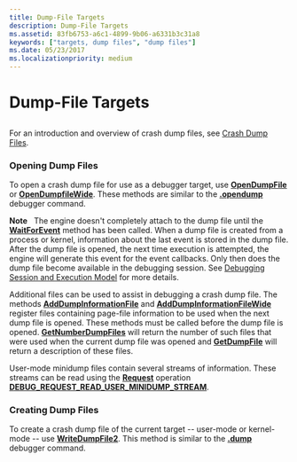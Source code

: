```yaml
---
title: Dump-File Targets
description: Dump-File Targets
ms.assetid: 83fb6753-a6c1-4899-9b06-a6331b3c31a8
keywords: ["targets, dump files", "dump files"]
ms.date: 05/23/2017
ms.localizationpriority: medium
---
```


# Dump-File Targets


## <span id="ddk_dump_file_targets_dbx"></span><span id="DDK_DUMP_FILE_TARGETS_DBX"></span>


For an introduction and overview of crash dump files, see [Crash Dump Files](crash-dump-files.md).

### <span id="Opening_Dump_Files"></span><span id="opening_dump_files"></span><span id="OPENING_DUMP_FILES"></span>Opening Dump Files

To open a crash dump file for use as a debugger target, use [**OpenDumpFile**](https://docs.microsoft.com/windows-hardware/drivers/ddi/dbgeng/nf-dbgeng-idebugclient5-opendumpfile) or [**OpenDumpfileWide**](https://docs.microsoft.com/windows-hardware/drivers/ddi/dbgeng/nf-dbgeng-idebugclient5-opendumpfilewide). These methods are similar to the [**.opendump**](-opendump--open-dump-file-.md) debugger command.

**Note**   The engine doesn't completely attach to the dump file until the [**WaitForEvent**](https://docs.microsoft.com/windows-hardware/drivers/ddi/dbgeng/nf-dbgeng-idebugcontrol3-waitforevent) method has been called. When a dump file is created from a process or kernel, information about the last event is stored in the dump file. After the dump file is opened, the next time execution is attempted, the engine will generate this event for the event callbacks. Only then does the dump file become available in the debugging session. See [Debugging Session and Execution Model](debugging-session-and-execution-model.md) for more details.

 

Additional files can be used to assist in debugging a crash dump file. The methods [**AddDumpInformationFile**](https://docs.microsoft.com/windows-hardware/drivers/ddi/dbgeng/nf-dbgeng-idebugclient5-adddumpinformationfile) and [**AddDumpInformationFileWide**](https://docs.microsoft.com/windows-hardware/drivers/ddi/dbgeng/nf-dbgeng-idebugclient5-adddumpinformationfilewide) register files containing page-file information to be used when the next dump file is opened. These methods must be called before the dump file is opened. [**GetNumberDumpFiles**](https://docs.microsoft.com/windows-hardware/drivers/ddi/dbgeng/nf-dbgeng-idebugclient5-getnumberdumpfiles) will return the number of such files that were used when the current dump file was opened and [**GetDumpFile**](https://docs.microsoft.com/windows-hardware/drivers/ddi/dbgeng/nf-dbgeng-idebugclient5-getdumpfile) will return a description of these files.

User-mode minidump files contain several streams of information. These streams can be read using the [**Request**](https://docs.microsoft.com/windows-hardware/drivers/ddi/dbgeng/nf-dbgeng-idebugadvanced3-request) operation [**DEBUG\_REQUEST\_READ\_USER\_MINIDUMP\_STREAM**](https://docs.microsoft.com/previous-versions/ff541575(v=vs.85)).

### <span id="Creating_Dump_Files"></span><span id="creating_dump_files"></span><span id="CREATING_DUMP_FILES"></span>Creating Dump Files

To create a crash dump file of the current target -- user-mode or kernel-mode -- use [**WriteDumpFile2**](https://docs.microsoft.com/windows-hardware/drivers/ddi/dbgeng/nf-dbgeng-idebugclient5-writedumpfile2). This method is similar to the [**.dump**](-dump--create-dump-file-.md) debugger command.

 

 





